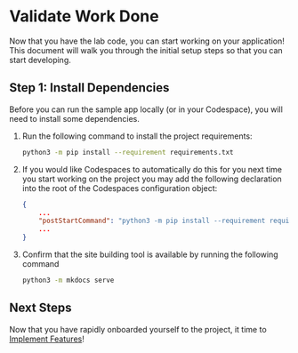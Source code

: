 # Validate Work Done

Now that you have the lab code, you can start working on your application! This
document will walk you through the initial setup steps so that you can start
developing.

## Step 1: Install Dependencies

Before you can run the sample app locally (or in your Codespace), you will need
to install some dependencies.

1. Run the following command to install the project requirements:

   ```bash
   python3 -m pip install --requirement requirements.txt
   ```

1. If you would like Codespaces to automatically do this for you next time you start working on the project you may add the following declaration into the root of the Codespaces configuration object:

    ```json
    {
        ...
        "postStartCommand": "python3 -m pip install --requirement requirements.txt"
        ...
    }
    ```

1. Confirm that the site building tool is available by running the following command

   ```bash
   python3 -m mkdocs serve
   ```

## Next Steps

Now that you have rapidly onboarded yourself to the project, it time to [Implement Features](./implement-features.md)!